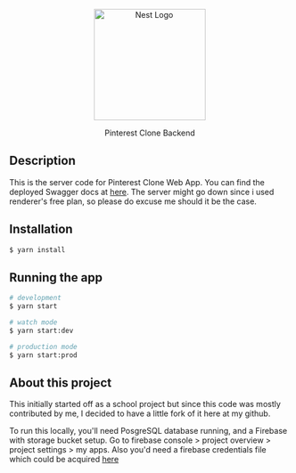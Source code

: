 <p align="center">
  <a href="http://nestjs.com/" target="blank"><img src="https://nestjs.com/img/logo-small.svg" width="200" alt="Nest Logo" /></a>
</p>

[circleci-image]: https://img.shields.io/circleci/build/github/nestjs/nest/master?token=abc123def456
[circleci-url]: https://circleci.com/gh/nestjs/nest

  <p align="center">Pinterest Clone Backend</p>
    <p align="center">

## Description

This is the server code for Pinterest Clone Web App.
You can find the deployed Swagger docs at [here](https://pinterest-clone-backend.onrender.com/apidocs).
The server might go down since i used renderer's free plan, so please do excuse me should it be the case.

## Installation

```bash
$ yarn install
```

## Running the app

```bash
# development
$ yarn start

# watch mode
$ yarn start:dev

# production mode
$ yarn start:prod
```

## About this project
This initially started off as a school project but since this code was mostly contributed by me, I decided to have a little fork of it here at my github.
  
To run this locally, you'll need PosgreSQL database running, and a Firebase with storage bucket setup. Go to firebase console > project overview > project settings > my apps. Also you'd need a firebase credentials file which could be acquired [here](https://firebase.google.com/docs/admin/setup)
  
